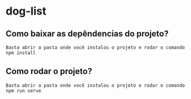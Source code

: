 # dog-list

## Como baixar as depêndencias do projeto?
```
Basta abrir a pasta onde você instalou o projeto e rodar o comando 
npm install
```

## Como rodar o projeto?
```
Basta abrir a pasta onde você instalou o projeto e rodar o comando 
npm run serve
```


